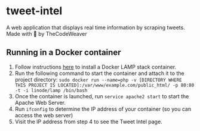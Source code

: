 # tweet-intel
A web application that displays real time information by scraping tweets. Made with 💙 by TheCodeWeaver

## Running in a Docker container
1. Follow instructions [here](https://www.linode.com/docs/applications/containers/how-to-install-docker-and-deploy-a-lamp-stack/) to install a Docker LAMP stack container.
2. Run the following command to start the container and attach it to the project directory:
`sudo docker run --name=php -v [DIRECTORY WHERE THIS PROJECT IS LOCATED]:/var/www/example.com/public_html/ -p 80:80 -t -i linode/lamp /bin/bash`
3. Once the container is launched, run `service apache2 start` to start the Apache Web Server.
4. Run `ifconfig` to determine the IP address of your container (so you can access the web server)
5. Visit the IP address from step 4 to see the Tweet Intel page.

